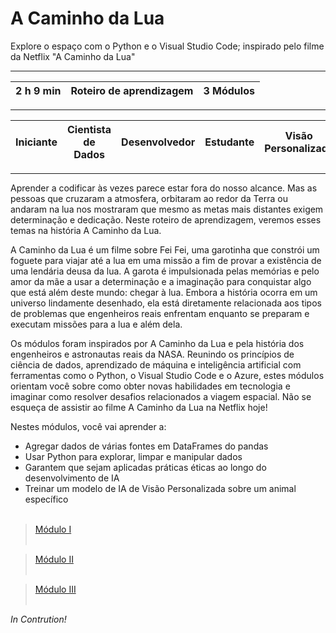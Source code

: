 # A Caminho da Lua

Explore o espaço com o Python e o Visual Studio Code; inspirado pelo filme da Netflix "A Caminho da Lua"

---
2 h 9 min | Roteiro de aprendizagem | 3 Módulos
--- | --- | ---

---
Iniciante | Cientista de Dados | Desenvolvedor | Estudante | Visão Personalizada | Visual Studio Code
--- | --- | --- | --- | --- | ---

---

Aprender a codificar às vezes parece estar fora do nosso alcance. Mas as pessoas que cruzaram a atmosfera, orbitaram ao redor da Terra ou andaram na lua nos mostraram que mesmo as metas mais distantes exigem determinação e dedicação. Neste roteiro de aprendizagem, veremos esses temas na história A Caminho da Lua.

A Caminho da Lua é um filme sobre Fei Fei, uma garotinha que constrói um foguete para viajar até a lua em uma missão a fim de provar a existência de uma lendária deusa da lua. A garota é impulsionada pelas memórias e pelo amor da mãe a usar a determinação e a imaginação para conquistar algo que está além deste mundo: chegar à lua. Embora a história ocorra em um universo lindamente desenhado, ela está diretamente relacionada aos tipos de problemas que engenheiros reais enfrentam enquanto se preparam e executam missões para a lua e além dela.

Os módulos foram inspirados por A Caminho da Lua e pela história dos engenheiros e astronautas reais da NASA. Reunindo os princípios de ciência de dados, aprendizado de máquina e inteligência artificial com ferramentas como o Python, o Visual Studio Code e o Azure, estes módulos orientam você sobre como obter novas habilidades em tecnologia e imaginar como resolver desafios relacionados a viagem espacial. Não se esqueça de assistir ao filme A Caminho da Lua na Netflix hoje!

Nestes módulos, você vai aprender a:

* Agregar dados de várias fontes em DataFrames do pandas
* Usar Python para explorar, limpar e manipular dados
* Garantem que sejam aplicadas práticas éticas ao longo do desenvolvimento de IA
* Treinar um modelo de IA de Visão Personalizada sobre um animal específico<br><br>

>[Módulo I](https://github.com/devscie/A_Caminho_da_Lua/tree/main/M%C3%B3dulo%20I)<br><br>


>[Módulo II]()<br><br>


>[Módulo III]()<br><br>


_In Contrution!_
